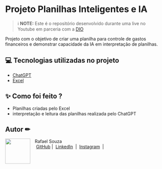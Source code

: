 # Projeto Planilhas Inteligentes e IA


 > ℹ️ **NOTE:** Este é o repositório desenvolvido durante uma live no Youtube em parceria com a [DIO](https://dio.me)

Projeto com o objetivo de criar uma planilha para controle de gastos financeiros e demonstrar capacidade da IA em interpretação de planilhas.

## 💻 Tecnologias utilizadas no projeto

- [ChatGPT](https://chat.openai.com/) 
- [Excel](https://www.microsoft.com/pt-br/microsoft-365/excel)

## ✨ Como foi feito ?

- Planilhas criadas pelo Excel
- interpretação e leitura das planilhas realizada pelo ChatGPT

## Autor ✏

<p>
    <img 
      align=left 
      margin=10 
      width=80 
      src="https://avatars.githubusercontent.com/u/154285174?s=400&u=0e8ab4b76e1a16d35419d57284b8c545b2015dc0&v=4"
    />
    <p>&nbsp&nbsp&nbspRafael Souza<br>
    &nbsp&nbsp&nbsp
    <a href="https://github.com/rafaelsouzapinto">
    GitHub</a>&nbsp;|&nbsp;
    <a href="https://www.linkedin.com/in/rafaelsouzapinto/">LinkedIn</a>
&nbsp;|&nbsp;
    <a href="https://www.instagram.com/antonyrafaeo/">
    Instagram</a>
&nbsp;|&nbsp;</p>
</p>
<br/><br/>
<p>

